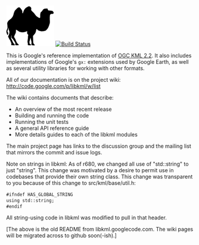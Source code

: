 ![Awesome logo](bactrian128.png)
[![Build Status](https://travis-ci.org/google/libkml.png?branch=master)](https://travis-ci.org/google/libkml)

This is Google's reference implementation of [OGC KML 2.2](http://www.opengeospatial.org/standards/kml). It also includes implementations of Google's `gx:` extensions used by Google Earth, as well as several utility libraries for working with other formats.

All of our documentation is on the project wiki:
http://code.google.com/p/libkml/w/list

The wiki contains documents that describe:
- An overview of the most recent release
- Building and running the code
- Running the unit tests
- A general API reference guide
- More details guides to each of the libkml modules

The main project page has links to the discussion group and the mailing list that mirrors the commit and issue logs.

Note on strings in libkml:
As of r680, we changed all use of "std::string" to just "string". This change was motivated by a desire to permit use in codebases that provide their own string class. This change was transparent to you because of this change to src/kml/base/util.h:

```
#ifndef HAS_GLOBAL_STRING
using std::string;
#endif
```

All string-using code in libkml was modified to pull in that header.

[The above is the old README from libkml.googlecode.com. The wiki pages will be migrated across to github soon(-ish).]
